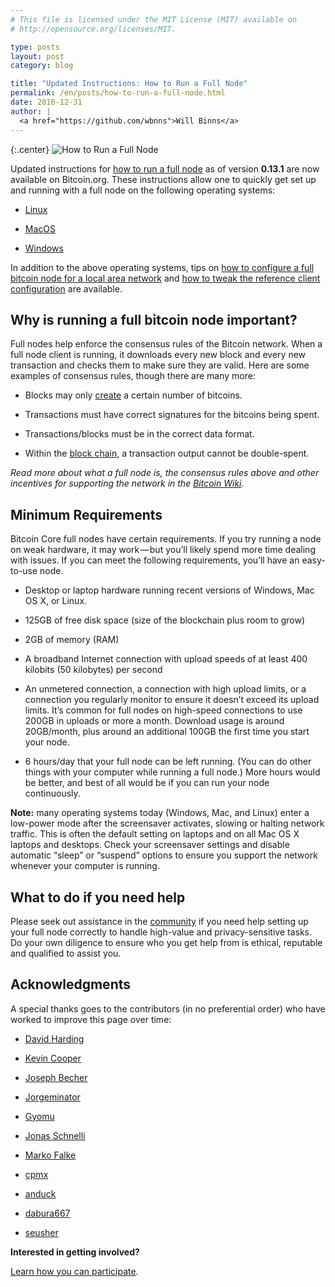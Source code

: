 ```yaml
---
# This file is licensed under the MIT License (MIT) available on
# http://opensource.org/licenses/MIT.

type: posts
layout: post
category: blog

title: "Updated Instructions: How to Run a Full Node"
permalink: /en/posts/how-to-run-a-full-node.html
date: 2016-12-31
author: |
  <a href="https://github.com/wbnns">Will Binns</a>
---
```


{:.center}
![How to Run a Full Node](/img/blog/free/how-to-run-a-full-bitcoin-node.png)

Updated instructions for [how to run a full node](https://bitcoin.org/en/full-node)
as of version **0.13.1** are now available on Bitcoin.org. These instructions allow
one to quickly get set up and running with a full node on the following
operating systems:

- [Linux](https://bitcoin.org/en/full-node#linux-instructions)

- [MacOS](https://bitcoin.org/en/full-node#mac-os-x-instructions)

- [Windows](https://bitcoin.org/en/full-node#windows-instructions)

In addition to the above operating systems, tips on [how to configure a full
bitcoin node for a local area network](https://bitcoin.org/en/full-node#network-configuration)
and [how to tweak the reference client configuration](https://bitcoin.org/en/full-node#configuration-tuning)
are available.

## Why is running a full bitcoin node important?
Full nodes help enforce the consensus rules of the Bitcoin network. When a full
node client is running, it downloads every new block and every new transaction
and checks them to make sure they are valid. Here are some examples of consensus
rules, though there are many more:

- Blocks may only [create](https://en.bitcoin.it/wiki/Controlled_supply) a
  certain number of bitcoins.

- Transactions must have correct signatures for the bitcoins being spent.

- Transactions/blocks must be in the correct data format.

- Within the [block chain](https://en.bitcoin.it/wiki/Block_chain), a transaction
  output cannot be double-spent.

*Read more about what a full node is, the consensus rules above and other
incentives for supporting the network in the [Bitcoin Wiki](https://en.bitcoin.it/wiki/Full_node).*

## Minimum Requirements
Bitcoin Core full nodes have certain requirements. If you try running a node on
weak hardware, it may work — but you’ll likely spend more time dealing with
issues. If you can meet the following requirements, you’ll have an easy-to-use
node.

- Desktop or laptop hardware running recent versions of Windows, Mac OS X, or
  Linux.

- 125GB of free disk space (size of the blockchain plus room to grow)

- 2GB of memory (RAM)

- A broadband Internet connection with upload speeds of at least 400 kilobits
  (50 kilobytes) per second

- An unmetered connection, a connection with high upload limits, or a connection
  you regularly monitor to ensure it doesn’t exceed its upload limits. It’s
common for full nodes on high-speed connections to use 200GB in uploads or more
a month. Download usage is around 20GB/month, plus around an additional 100GB
the first time you start your node.

- 6 hours/day that your full node can be left running. (You can do other things
  with your computer while running a full node.) More hours would be better, and
best of all would be if you can run your node continuously.

**Note:** many operating systems today (Windows, Mac, and Linux) enter a low-power
mode after the screensaver activates, slowing or halting network traffic. This
is often the default setting on laptops and on all Mac OS X laptops and
desktops. Check your screensaver settings and disable automatic “sleep” or
“suspend” options to ensure you support the network whenever your computer is
running.

## What to do if you need help
Please seek out assistance in the [community](https://bitcoin.org/en/community)
if you need help setting up your full node correctly to handle high-value and
privacy-sensitive tasks. Do your own diligence to ensure who you get help from
is ethical, reputable and qualified to assist you.

## Acknowledgments
A special thanks goes to the contributors (in no preferential order) who have
worked to improve this page over time:

- [David Harding](https://github.com/harding)

- [Kevin Cooper](https://github.com/kevcooper)

- [Joseph Becher](https://github.com/drazisil)

- [Jorgeminator](https://github.com/Jorgeminator)

- [Gyomu](https://github.com/Gyomu)

- [Jonas Schnelli](https://github.com/jonasschnelli)

- [Marko Falke](https://github.com/MarcoFalke)

- [cpmx](https://github.com/cpmx)

- [anduck](https://github.com/anduck)

- [dabura667](https://github.com/dabura667)

- [seusher](https://github.com/seusher)

**Interested in getting involved?**

[Learn how you can participate](https://github.com/bitcoin-dot-org/bitcoin.org#how-to-participate).
